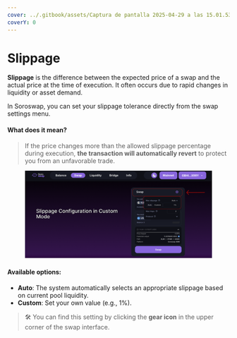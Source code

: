 ```yaml
---
cover: ../.gitbook/assets/Captura de pantalla 2025-04-29 a las 15.01.53.png
coverY: 0
---
```


# Slippage

**Slippage** is the difference between the expected price of a swap and the actual price at the time of execution. It often occurs due to rapid changes in liquidity or asset demand.

In Soroswap, you can set your slippage tolerance directly from the swap settings menu.

#### What does it mean?

> If the price changes more than the allowed slippage percentage during execution, **the transaction will automatically revert** to protect you from an unfavorable trade.



<figure><img src="../.gitbook/assets/Captura de pantalla 2025-04-29 a las 14.59.47.png" alt=""><figcaption></figcaption></figure>

#### Available options:

* **Auto**: The system automatically selects an appropriate slippage based on current pool liquidity.
* **Custom**: Set your own value (e.g., 1%).

> 🛠 You can find this setting by clicking the **gear icon** in the upper corner of the swap interface.
